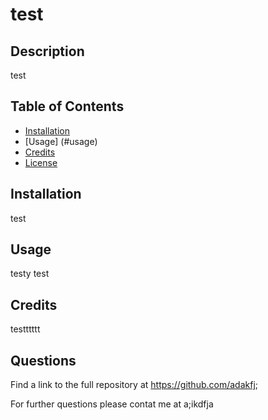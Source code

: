 # test

  ## Description
  test
  ## Table of Contents

  * [Installation](#installation)
  * [Usage] (#usage)
  * [Credits](#credits)
  * [License](#license)
  
  ## Installation

  test

  ## Usage

  testy test

  ## Credits

  testttttt

  


  ## Questions

  Find a link to the full repository at https://github.com/adakfj;

  For further questions please contat me at a;ikdfja

